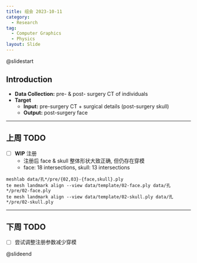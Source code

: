 ```yaml
---
title: 组会 2023-10-11
category:
  - Research
tag:
  - Computer Graphics
  - Physics
layout: Slide
---
```


@slidestart

## Introduction

- **Data Collection:** pre- & post- surgery CT of individuals
- **Target**
  - **Input:** pre-surgery CT + surgical details (post-surgery skull)
  - **Output:** post-surgery face

---

## 上周 TODO

- [ ] **WIP** 注册
  - 注册后 face \& skull 整体形状大致正确, 但仍存在穿模
  - face: 18 intersections, skull: 13 intersections

```shell
meshlab data/孔*/pre/{02,03}-{face,skull}.ply
te mesh landmark align --view data/template/02-face.ply data/孔*/pre/02-face.ply
te mesh landmark align --view data/template/02-skull.ply data/孔*/pre/02-skull.ply
```

---

## 下周 TODO

- [ ] 尝试调整注册参数减少穿模

@slideend
